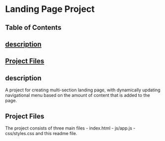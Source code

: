 # Landing Page Project

## Table of Contents

## [description](#description)

## [Project Files](#project-files)

## description

A project for creating multi-section landing page, with dynamically updating navigational menu based on the amount of content that is added to the page.

## Project Files

The project consists of three main files 
    - index.html 
    - js/app.js 
    - css/styles.css
and this readme file.
